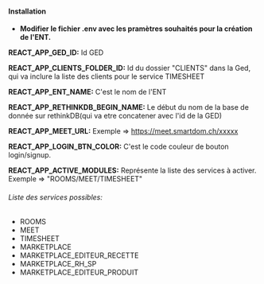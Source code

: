 #### Installation

- **Modifier le fichier .env avec les pramètres souhaités pour la création de l'ENT.**

**REACT_APP_GED_ID:** Id GED

**REACT_APP_CLIENTS_FOLDER_ID:** Id du dossier "CLIENTS" dans la Ged, qui va inclure la liste des clients pour le service TIMESHEET

**REACT_APP_ENT_NAME:**   C'est le nom de l'ENT

**REACT_APP_RETHINKDB_BEGIN_NAME:**  Le début du nom de la base de donnée sur rethinkDB(qui va etre concatener avec l'id de la GED)

**REACT_APP_MEET_URL:**  Exemple => https://meet.smartdom.ch/xxxxx

**REACT_APP_LOGIN_BTN_COLOR:** C'est le code couleur de bouton login/signup.

**REACT_APP_ACTIVE_MODULES:** Représente la liste des services à activer. Exemple => "ROOMS/MEET/TIMESHEET"

###### Liste des services possibles:
- ROOMS
- MEET
- TIMESHEET
- MARKETPLACE
- MARKETPLACE_EDITEUR_RECETTE
- MARKETPLACE_RH_SP
- MARKETPLACE_EDITEUR_PRODUIT
